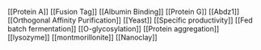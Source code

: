 [[Protein A]]
[[Fusion Tag]]
[[Albumin Binding]]
[[Protein G]]
[[Abdz1]]
[[Orthogonal Affinity Purification]]
[[Yeast]]
[[Specific productivity]]
[[Fed batch fermentation]]
[[O-glycosylation]]
[[Protein aggregation]]
[[lysozyme]]
[[montmorillonite]]
[[Nanoclay]]
